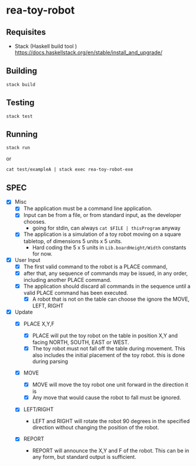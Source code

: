 # rea-toy-robot

## Requisites
* Stack (Haskell build tool )
https://docs.haskellstack.org/en/stable/install_and_upgrade/


## Building
```
stack build
```

## Testing
```
stack test
```


## Running
```
stack run
```

or

```
cat test/exampleA | stack exec rea-toy-robot-exe
```


## SPEC
- [x] Misc
  - [X] The application must be a command line application.
  - [X] Input can be from a file, or from standard input, as the developer chooses.
     - going for stdin, can always `cat $FILE | thisProgram` anyway
  -  [x] The application is a simulation of a toy robot moving on a square tabletop,
  of dimensions 5 units x 5 units.
     - Hard coding the 5 x 5 units in `Lib.boardHeight/Width` constants for now.

- [x] User Input
  - [x] The first valid command to the robot is a PLACE command, 
  - [x] after that, any sequence of commands may be issued, in any order, including another PLACE command. 
  - [x] The application should discard all commands in the sequence until a valid PLACE command has been executed.
    - [x] A robot that is not on the table can choose the ignore the MOVE, LEFT, RIGHT

- [x] Update
   - [x] PLACE X,Y,F
     - [x] PLACE will put the toy robot on the table in position X,Y and facing NORTH,
        SOUTH, EAST or WEST.
     - [x] The toy robot must not fall off the table during movement. This also includes the initial placement of the toy robot.
       this is done during parsing

   - [x] MOVE
     - [x] MOVE will move the toy robot one unit forward in the direction it is
     - [x] Any move that would cause the robot to fall must be ignored.

   - [x] LEFT/RIGHT
     - LEFT and RIGHT will rotate the robot 90 degrees in the specified direction
        without changing the position of the robot.

   - [x] REPORT
     - REPORT will announce the X,Y and F of the robot. This can be in any form,
        but standard output is sufficient.

